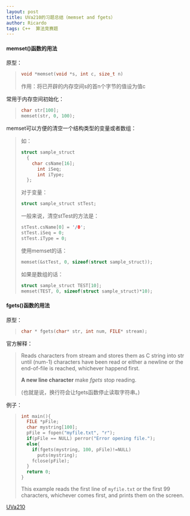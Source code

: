 ```yaml
---
layout: post
title: UVa210的习题总结（memset and fgets）
author: Ricardo
tags: C++  算法竞赛题
---
```


#### memset()函数的用法

原型：

> ```c++
> void *memset(void *s, int c, size_t n)
> ```
>
> 作用：将已开辟的内存空间s的首n个字节的值设为值c

常用于内存空间初始化：

> ```c++
> char str[100];
> memset(str, 0, 100);
> ```

memset可以方便的清空一个结构类型的变量或者数组：

> 如：
>
> ```c++
> struct sample_struct
>   {
>     char csName[16];
>   	int iSeq;
>   	int iType;
>   };
> ```
>
> 对于变量：
>
> ```c++
> struct sample_struct stTest;
> ```
>
> 一般来说，清空stTest的方法是：
>
> ```c++
> stTest.csName[0] = '/0';
> stTest.iSeq = 0;
> stTest.iType = 0;
> ```
>
> 使用memset的话：
>
> ```c++
> memset(&stTest, 0, sizeof(struct sample_struct));
> ```
>
> 如果是数组的话：
>
> ```c++
> struct sample_struct TEST[10];
> memset(TEST, 0, sizeof(struct sample_struct)*10);
> ```



#### fgets()函数的用法

原型：

> ```c++
> char * fgets(char* str, int num, FILE* stream);
> ```

官方解释：

> Reads characters from stream and stores them as C string into str until (num-1) characters have been read or either a newline or the end-of-file is reached, whichever happend first.
>
> **A new line character** make *fgets* stop reading.
>
> (也就是说，换行符会让fgets函数停止读取字符串。)

例子：

> ```c++
> int main(){
>   FILE *pFile;
>   char mystring[100];
>   pFile = fopen("myfile.txt", "r");
>   if(pFile == NULL) perror("Error opening file.");
>   else{
>     if(fgets(mystring, 100, pFile)!=NULL)
>       puts(mystring);
>     fclose(pFile);
>   }
>   return 0;
> }
> ```
>
> This example reads the first line of `myfile.txt` or the first 99 characters, whichever comes first, and prints them on the screen. 

[UVa210](https://github.com/RicardoZiTseng/cpp_practice/blob/master/UVa210.cpp)